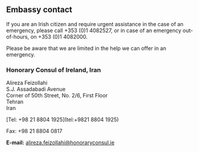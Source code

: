 ## Embassy contact

If you are an Irish citizen and require urgent assistance in the case of an emergency, please call +353 (0)1 4082527, or in case of an emergency out-of-hours, on +353 (0)1 4082000.

Please be aware that we are limited in the help we can offer in an emergency.

### Honorary Consul of Ireland, Iran

Alireza Feizollahi   
S.J. Assadabadi Avenue   
Corner of 50th Street, No. 2/6, First Floor   
Tehran   
Iran

[Tel: +98 21 8804 1925](tel:+9821 8804 1925)

Fax: +98 21 8804 0817

**E-mail:** [alireza.feizollahi@honoraryconsul.ie](mailto:alireza.feizollahi@honoraryconsul.ie)